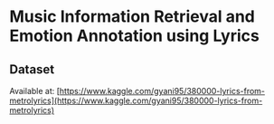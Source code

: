 # Music Information Retrieval and Emotion Annotation using Lyrics

## Dataset

Available at: [https://www.kaggle.com/gyani95/380000-lyrics-from-metrolyrics](https://www.kaggle.com/gyani95/380000-lyrics-from-metrolyrics)


